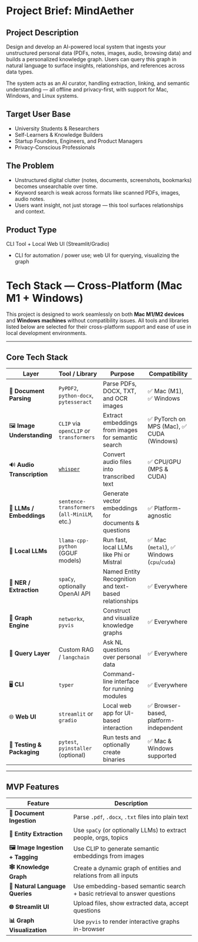 # Project Brief: MindAether

## Project Description

Design and develop an AI-powered local system that ingests your unstructured personal data (PDFs, notes, images, audio, browsing data) and builds a personalized knowledge graph. Users can query this graph in natural language to surface insights, relationships, and references across data types.

The system acts as an AI curator, handling extraction, linking, and semantic understanding — all offline and privacy-first, with support for Mac, Windows, and Linux systems.

## Target User Base

- University Students & Researchers
- Self-Learners & Knowledge Builders
- Startup Founders, Engineers, and Product Managers
- Privacy-Conscious Professionals

## The Problem

- Unstructured digital clutter (notes, documents, screenshots, bookmarks) becomes unsearchable over time.
- Keyword search is weak across formats like scanned PDFs, images, audio notes.
- Users want insight, not just storage — this tool surfaces relationships and context.

## Product Type

CLI Tool + Local Web UI (Streamlit/Gradio)
- CLI for automation / power use; web UI for querying, visualizing the graph

# Tech Stack — Cross-Platform (Mac M1 + Windows)

This project is designed to work seamlessly on both **Mac M1/M2 devices** and **Windows machines** without compatibility issues. All tools and libraries listed below are selected for their cross-platform support and ease of use in local development environments.

---

## Core Tech Stack

| Layer | Tool / Library | Purpose | Compatibility |
|-------|----------------|---------|----------------|
| 🧾 **Document Parsing** | `PyPDF2`, `python-docx`, `pytesseract` | Parse PDFs, DOCX, TXT, and OCR images | ✅ Mac (M1), ✅ Windows |
| 🖼️ **Image Understanding** | `CLIP` via `openCLIP` or `transformers` | Extract embeddings from images for semantic search | ✅ PyTorch on MPS (Mac), ✅ CUDA (Windows) |
| 🔊 **Audio Transcription** | [`whisper`](https://github.com/openai/whisper) | Convert audio files into transcribed text | ✅ CPU/GPU (MPS & CUDA) |
| 🧠 **LLMs / Embeddings** | `sentence-transformers` (`all-MiniLM`, etc.) | Generate vector embeddings for documents & questions | ✅ Platform-agnostic |
| 🧠 **Local LLMs** | `llama-cpp-python` (GGUF models) | Run fast, local LLMs like Phi or Mistral | ✅ Mac (`metal`), ✅ Windows (`cpu`/`cuda`) |
| 🧠 **NER / Extraction** | `spaCy`, optionally OpenAI API | Named Entity Recognition and text-based relationships | ✅ Everywhere |
| 🔗 **Graph Engine** | `networkx`, `pyvis` | Construct and visualize knowledge graphs | ✅ Everywhere |
| 🧭 **Query Layer** | Custom RAG / `langchain` | Ask NL questions over personal data | ✅ Everywhere |
| 🖥️ **CLI** | `typer` | Command-line interface for running modules | ✅ Everywhere |
| 🌐 **Web UI** | `streamlit` or `gradio` | Local web app for UI-based interaction | ✅ Browser-based, platform-independent |
| 🧪 **Testing & Packaging** | `pytest`, `pyinstaller` (optional) | Run tests and optionally create binaries | ✅ Mac & Windows supported |

---

## MVP Features

| Feature                           | Description                                                               |
| --------------------------------- | ------------------------------------------------------------------------- |
| **📄 Document Ingestion**         | Parse `.pdf`, `.docx`, `.txt` files into plain text                       |
| **🧠 Entity Extraction**          | Use `spaCy` (or optionally LLMs) to extract people, orgs, topics          |
| **🖼️ Image Ingestion + Tagging** | Use CLIP to generate semantic embeddings from images                      |
| **🕸️ Knowledge Graph**           | Create a dynamic graph of entities and relations from all inputs          |
| **🤖 Natural Language Queries**   | Use embedding-based semantic search + basic retrieval to answer questions |
| **🌐 Streamlit UI**               | Upload files, show extracted data, accept questions                       |
| **📊 Graph Visualization**        | Use `pyvis` to render interactive graphs in-browser                       |

